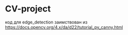 # CV-project
код для edge_detection заимствован из https://docs.opencv.org/4.x/da/d22/tutorial_py_canny.html

